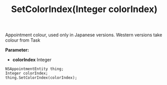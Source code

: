 ﻿---
uid: crmscript_ref_NSAppointmentEntity_SetColorIndex
title: SetColorIndex(Integer colorIndex)
intellisense: NSAppointmentEntity.SetColorIndex
keywords: NSAppointmentEntity, GetColorIndex
so.topic: reference
---

Appointment colour, used only in Japanese versions. Western versions take colour from Task

**Parameter:** 
 - **colorIndex** Integer

```crmscript
NSAppointmentEntity thing;
Integer colorIndex;
thing.SetColorIndex(colorIndex);
```


